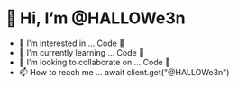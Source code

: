 # 👋 Hi, I’m @HALLOWe3n
- 👀 I’m interested in ... Code 🤔
- 🌱 I’m currently learning ... Code 🤔
- 💞️ I’m looking to collaborate on ... Code 🤔
- 📫 How to reach me ... await client.get("@HALLOWe3n")

<!---
HALLOWe3n/HALLOWe3n is a ✨ special ✨ repository because its `README.md` (this file) appears on your GitHub profile.
You can click the Preview link to take a look at your changes.
--->
